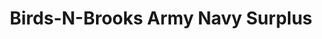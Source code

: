 ---
title: "Birds-N-Brooks Army Navy Surplus"
url: /springfield/birds-n-brooks-army-navy-surplus/
shop: Waffen
---